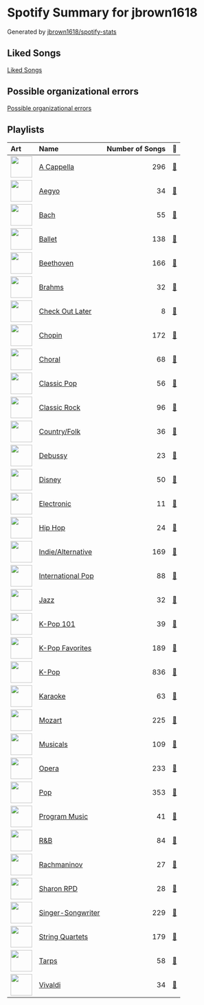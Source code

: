 # Spotify Summary for jbrown1618

Generated by [jbrown1618/spotify-stats](https://github.com/jbrown1618/spotify-stats)

## Liked Songs
[Liked Songs](playlists/liked_songs.md)
## Possible organizational errors
[Possible organizational errors](errors.md)
## Playlists

| Art                                                                                                                                                                                                                         | Name                                                |   Number of Songs | 🔗                                                             |
|:----------------------------------------------------------------------------------------------------------------------------------------------------------------------------------------------------------------------------|:----------------------------------------------------|------------------:|:--------------------------------------------------------------|
| <img src="https://mosaic.scdn.co/640/ab67616d0000b2735d990e8b45c848dc22885f89ab67616d0000b27362f44cdb37183a309fc1032fab67616d0000b27384470dd6235917e2e40e11f0ab67616d0000b273bb7018e16a77e5ce4744fa93" alt="" width="50" /> | [A Cappella](playlists/a_cappella.md)               |               296 | [🔗](https://open.spotify.com/playlist/7LQjtpZ8EZ5vWXgPoovFeC) |
| <img src="https://mosaic.scdn.co/640/ab67616d0000b2731544041d0285585cc92c2709ab67616d0000b27335cdd6d3f5815afac043758eab67616d0000b2733c5bfa54ae5e8312f5e0325aab67616d0000b273714e56679ab196354e2e443e" alt="" width="50" /> | [Aegyo](playlists/aegyo.md)                         |                34 | [🔗](https://open.spotify.com/playlist/6WTiB2kj3G2g3eYqornNd2) |
| <img src="https://i.scdn.co/image/ab67616d0000b273261feb89ee859b598bd34a97" alt="" width="50" />                                                                                                                            | [Bach](playlists/bach.md)                           |                55 | [🔗](https://open.spotify.com/playlist/2fkIDMzy3H9JWLKHnULX7s) |
| <img src="https://mosaic.scdn.co/640/ab67616d0000b2733620c09ca7ca202e676b783bab67616d0000b2733dc87408b73e227ec72eeab3ab67616d0000b2739daaa54cc50b6359ff1dc7a3ab67616d0000b273f0eb5b09e87f24415266d723" alt="" width="50" /> | [Ballet](playlists/ballet.md)                       |               138 | [🔗](https://open.spotify.com/playlist/23temGx5UrTk2wboAvEb0v) |
| <img src="https://i.scdn.co/image/ab67616d0000b273c18e2114a3a3ef543635197a" alt="" width="50" />                                                                                                                            | [Beethoven](playlists/beethoven.md)                 |               166 | [🔗](https://open.spotify.com/playlist/6Lvj5MXaiMrmyaBnvLvxAW) |
| <img src="https://i.scdn.co/image/ab67616d0000b27317adbf4b1899ea006e880996" alt="" width="50" />                                                                                                                            | [Brahms](playlists/brahms.md)                       |                32 | [🔗](https://open.spotify.com/playlist/7MnYdeDrgvc9PoWHqcGVeq) |
| <img src="https://mosaic.scdn.co/640/ab67616d0000b27312626c137c7684fe1662a4f3ab67616d0000b2734a90c2921f01f4b0b2e54b32ab67616d0000b27366ff63bc084fb412aa2dddd3ab67616d0000b2737709b0a8ba9059fc46fefcb2" alt="" width="50" /> | [Check Out Later](playlists/check_out_later.md)     |                 8 | [🔗](https://open.spotify.com/playlist/2FgMW8NMJOZgvHtvDOWBCe) |
| <img src="https://mosaic.scdn.co/640/ab67616d0000b2734215d2bfa2e73ae057165347ab67616d0000b2738a9c1224da995cb33a8cb3d5ab67616d0000b273b5fcd6996bf050f9f9010d3aab67616d0000b273da673657374e88d973dad080" alt="" width="50" /> | [Chopin](playlists/chopin.md)                       |               172 | [🔗](https://open.spotify.com/playlist/630IicjdF4RLyaOqIXm0jm) |
| <img src="https://mosaic.scdn.co/640/ab67616d0000b2730baa26fb49c09c910a031d24ab67616d0000b2730c8397c0c79c33e6f350ee52ab67616d0000b273397c1f0c407ebd9a318b25faab67616d0000b273609d14b25e86640a2a69c534" alt="" width="50" /> | [Choral](playlists/choral.md)                       |                68 | [🔗](https://open.spotify.com/playlist/1PCfeawsTHOhi6DGzagL7Y) |
| <img src="https://mosaic.scdn.co/640/ab67616d0000b27322219b7ba681368a16c219feab67616d0000b27323350feac07f56d8b96f33d5ab67616d0000b27361c83e0a3e42be611729c840ab67616d0000b2736aa9314b7ddfbd8f036ba3ac" alt="" width="50" /> | [Classic Pop](playlists/classic_pop.md)             |                56 | [🔗](https://open.spotify.com/playlist/6oXUc88JlAQTNdKvn529pD) |
| <img src="https://mosaic.scdn.co/640/ab67616d0000b2730b51f8d91f3a21e8426361aeab67616d0000b27384243a01af3c77b56fe01ab1ab67616d0000b2739662c6535fb4bf5767e50f32ab67616d0000b273b11078ee23dcd99e085ac33e" alt="" width="50" /> | [Classic Rock](playlists/classic_rock.md)           |                96 | [🔗](https://open.spotify.com/playlist/5z6MnUYwnqrMcdd9b14Cc7) |
| <img src="https://mosaic.scdn.co/640/ab67616d0000b27324e1589fb3eab8ae8831f388ab67616d0000b2735726e327fd968a6fb5974350ab67616d0000b273724bd326692d222c5906b0b0ab67616d0000b27379c820d2d853c756c3738d39" alt="" width="50" /> | [Country/Folk](playlists/country_folk.md)           |                36 | [🔗](https://open.spotify.com/playlist/6M7uIRzByJjX0q7wGcujJo) |
| <img src="https://i.scdn.co/image/ab67616d0000b2735d026bccbd8a50650e903130" alt="" width="50" />                                                                                                                            | [Debussy](playlists/debussy.md)                     |                23 | [🔗](https://open.spotify.com/playlist/3bJkc96LYMneTHBCS80BAl) |
| <img src="https://mosaic.scdn.co/640/ab67616d0000b2732a8b6ce34511614c9373f423ab67616d0000b2732bf585fa65e5608b365f4909ab67616d0000b273597905f8f46dfc60f5a6d11fab67616d0000b273660aadbda2da6b1c2dd3d1a5" alt="" width="50" /> | [Disney](playlists/disney.md)                       |                50 | [🔗](https://open.spotify.com/playlist/6OHUelObHhiWFkbH4cwFMg) |
| <img src="https://mosaic.scdn.co/640/ab67616d0000b27379e8b529ce6c088a8027b2a1ab67616d0000b2739b9b36b0e22870b9f542d937ab67616d0000b273b33d46dfa2635a47eebf63b2ab67616d0000b273d8601e15fa1b4351fe1fc6ae" alt="" width="50" /> | [Electronic](playlists/electronic.md)               |                11 | [🔗](https://open.spotify.com/playlist/3cWXIQgqhOUB6slIr3oglt) |
| <img src="https://mosaic.scdn.co/640/ab67616d0000b2730b1cfc3df4d9d5d4cbce9208ab67616d0000b27310356a0e81371e6644cb1371ab67616d0000b27329a42ba069a854c9078377b4ab67616d0000b273c450c89d3eb750d3535b0a0c" alt="" width="50" /> | [Hip Hop](playlists/hip_hop.md)                     |                24 | [🔗](https://open.spotify.com/playlist/7trD87dfibqZnzSIqufO75) |
| <img src="https://mosaic.scdn.co/640/ab67616d0000b273028c3bb4b81ee71dd73d1596ab67616d0000b27334e21d0a51baa21dc4091b96ab67616d0000b273d0ec2db731952a7efabc6397ab67616d0000b273df55e326ed144ab4f5cecf95" alt="" width="50" /> | [Indie/Alternative](playlists/indie_alternative.md) |               169 | [🔗](https://open.spotify.com/playlist/4Xh0xXGeyxbMXBDsxluPsa) |
| <img src="https://mosaic.scdn.co/640/ab67616d0000b2732433cb43f0f2f0f23b7c8b82ab67616d0000b2734ccc03169b086af698178a99ab67616d0000b2735e3e23be9bdc38cb4767be97ab67616d0000b2739922157daa474131bb3a0fbc" alt="" width="50" /> | [International Pop](playlists/international_pop.md) |                88 | [🔗](https://open.spotify.com/playlist/36OHPiYrLGYMfVa0zcHgLf) |
| <img src="https://mosaic.scdn.co/640/ab67616d0000b273068a5559744d17bd5e871740ab67616d0000b273a1113af3a19a41dc8eec534eab67616d0000b273b81d66d1416afa139d12767bab67616d0000b273ef54c10b95411c51b9ab873b" alt="" width="50" /> | [Jazz](playlists/jazz.md)                           |                32 | [🔗](https://open.spotify.com/playlist/58yLhLYn4iDQPCN53MfiDI) |
| <img src="https://mosaic.scdn.co/640/ab67616d0000b2735c041fe9e3c9de436047d86bab67616d0000b2737a393b04e8ced571618223e8ab67616d0000b2737dd8f95320e8ef08aa121dfeab67616d0000b273829305487c8f3b96a1d955b3" alt="" width="50" /> | [K-Pop 101](playlists/k_pop_101.md)                 |                39 | [🔗](https://open.spotify.com/playlist/1NlCn9vDmQDBF54JyVC2MC) |
| <img src="https://mosaic.scdn.co/640/ab67616d0000b2734ed058b71650a6ca2c04adffab67616d0000b273714e56679ab196354e2e443eab67616d0000b2737dd8f95320e8ef08aa121dfeab67616d0000b2738c4a282e84a53c1c8acf129a" alt="" width="50" /> | [K-Pop Favorites](playlists/k_pop_favorites.md)     |               189 | [🔗](https://open.spotify.com/playlist/1ZbxKv1noxwZ4zFgRNEFIo) |
| <img src="https://mosaic.scdn.co/640/ab67616d0000b273505190077497c230422f2934ab67616d0000b2737dd8f95320e8ef08aa121dfeab67616d0000b2738164cd1a2e03b7ca2db9ff5eab67616d0000b273f7da7c0f322b7a1c95190d92" alt="" width="50" /> | [K-Pop](playlists/k_pop.md)                         |               836 | [🔗](https://open.spotify.com/playlist/0Xp2gQ9p4VMgt5HauIfIq7) |
| <img src="https://mosaic.scdn.co/640/ab67616d0000b2732d73b1bb77cee09f0278be04ab67616d0000b2736f50b3400595b123a916e0dcab67616d0000b2739ab215825eb77076b1b4b387ab67616d0000b273ff0dae802acb38075786b58c" alt="" width="50" /> | [Karaoke](playlists/karaoke.md)                     |                63 | [🔗](https://open.spotify.com/playlist/784bxrrG3W6L0naOkaCL5F) |
| <img src="https://i.scdn.co/image/ab67616d0000b273fdf2a7d7437db7a75da73167" alt="" width="50" />                                                                                                                            | [Mozart](playlists/mozart.md)                       |               225 | [🔗](https://open.spotify.com/playlist/2MCvxVYbyzdWBgpnuRWsuM) |
| <img src="https://mosaic.scdn.co/640/ab67616d0000b27311213770e112f78d4075b61fab67616d0000b2732f8d9427fea9dd36a4fb4f1bab67616d0000b27367a1610b21721a06ed7d378eab67616d0000b273d72fb5571087bca0a2fed008" alt="" width="50" /> | [Musicals](playlists/musicals.md)                   |               109 | [🔗](https://open.spotify.com/playlist/54LRPekls9oCtaWOnmM3N0) |
| <img src="https://i.scdn.co/image/ab67616d0000b273b9cf4faacfd133cab7c867b8" alt="" width="50" />                                                                                                                            | [Opera](playlists/opera.md)                         |               233 | [🔗](https://open.spotify.com/playlist/5oHgN9turjgCvJNG6YfXdm) |
| <img src="https://mosaic.scdn.co/640/ab67616d0000b27341aa6776dc15fbd71a2b4557ab67616d0000b273488df3d22b1f5c0ea15b686aab67616d0000b2739b9a3105ad4ffb91ad2e2798ab67616d0000b273d6ec808748fa5b0c2d3a6618" alt="" width="50" /> | [Pop](playlists/pop.md)                             |               353 | [🔗](https://open.spotify.com/playlist/1WZ2RqQv2SPX5uzmjWhgSh) |
| <img src="https://mosaic.scdn.co/640/ab67616d0000b2734c43a2f36c0aec708ba024d5ab67616d0000b2735d026bccbd8a50650e903130ab67616d0000b27376a42530f861aa187f3ac1c2ab67616d0000b273c385dbfabcec21279dcea0b5" alt="" width="50" /> | [Program Music](playlists/program_music.md)         |                41 | [🔗](https://open.spotify.com/playlist/1PyrZgdZpE6UzIA3lANOlR) |
| <img src="https://mosaic.scdn.co/640/ab67616d0000b27345680a4a57c97894490a01c1ab67616d0000b27389992f4d7d4ab94937bf9e23ab67616d0000b273e13de7b8662b085b0885ffefab67616d0000b273ff5429125128b43572dbdccd" alt="" width="50" /> | [R&B](playlists/r_b.md)                             |                84 | [🔗](https://open.spotify.com/playlist/1RsGeysyOdV3wZHqlto0Gb) |
| <img src="https://i.scdn.co/image/ab67616d0000b2732ab037775757e856d496f2f5" alt="" width="50" />                                                                                                                            | [Rachmaninov](playlists/rachmaninov.md)             |                27 | [🔗](https://open.spotify.com/playlist/7LeSS5dq68CWVIOy81oza1) |
| <img src="https://mosaic.scdn.co/640/ab67616d0000b273830de2e836036f181df598d0ab67616d0000b273af2fda9fb591d43c355c2ac3ab67616d0000b273cc6f76f75551af499b5cd0cbab67616d0000b273da343b21617aac0c57e332bb" alt="" width="50" /> | [Sharon RPD](playlists/sharon_rpd.md)               |                28 | [🔗](https://open.spotify.com/playlist/2WsAAjnlcRAzyPrBDvMYyy) |
| <img src="https://mosaic.scdn.co/640/ab67616d0000b273022b4010e20659300f42c375ab67616d0000b2730e402844f1b6be3102d339f2ab67616d0000b2733378545422c5257483f6230eab67616d0000b273db9c8abe838bbfb28ed5cc06" alt="" width="50" /> | [Singer-Songwriter](playlists/singer_songwriter.md) |               229 | [🔗](https://open.spotify.com/playlist/3aNr3GFiAvm1utXDyFOpAR) |
| <img src="https://mosaic.scdn.co/640/ab67616d0000b2731d9ef8e92370053b06f8c9ecab67616d0000b2737368d9506efe9c2d556d9e98ab67616d0000b2737cb0c702a8fd45bfd8358259ab67616d0000b273ff17a9c684ec4757c8c026b0" alt="" width="50" /> | [String Quartets](playlists/string_quartets.md)     |               179 | [🔗](https://open.spotify.com/playlist/6b3mJeJjM9S5XAIS8jcTAt) |
| <img src="https://mosaic.scdn.co/640/ab67616d0000b27303668e3f13559554eca8ccc6ab67616d0000b2730eb56329734f9400c1639359ab67616d0000b27314ed51ab46ef0765182bb8a0ab67616d0000b273987a1825341694ec9bc62457" alt="" width="50" /> | [Tarps](playlists/tarps.md)                         |                58 | [🔗](https://open.spotify.com/playlist/7i18RgdYPOv5E01eGmtRCo) |
| <img src="https://i.scdn.co/image/ab67616d0000b273203bf132896e0a4be9638dda" alt="" width="50" />                                                                                                                            | [Vivaldi](playlists/vivaldi.md)                     |                34 | [🔗](https://open.spotify.com/playlist/39dOiLs9ZbssQvs9xLBRzw) |
